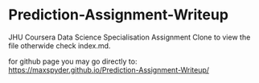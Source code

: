 # Prediction-Assignment-Writeup
JHU Coursera Data Science Specialisation Assignment
Clone to view the file otherwide check index.md.

for github page you may go directly to: https://maxspyder.github.io/Prediction-Assignment-Writeup/
